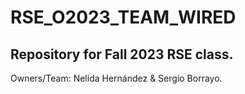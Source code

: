 # RSE_O2023_TEAM_WIRED
## Repository for Fall 2023 RSE class.
Owners/Team: Nelida Hernández & Sergio Borrayo.

